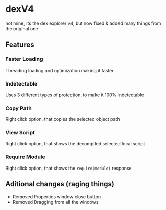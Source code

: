 # dexV4
not mine, its the dex explorer v4, but now fixed & added many things from the original one

## Features

### Faster Loading
Threading loading and optimization making it faster

### Indetectable
Uses 3 different types of protection, to make it 100% indetectable

### Copy Path
Right click option, that copies the selected object path

### View Script
Right click option, that shows the decompiled selected local script

### Require Module
Right click option, that shows the `require(module)` response

## Aditional changes (raging things)
* Removed Properties window close button
* Removed Dragging from all the windows
